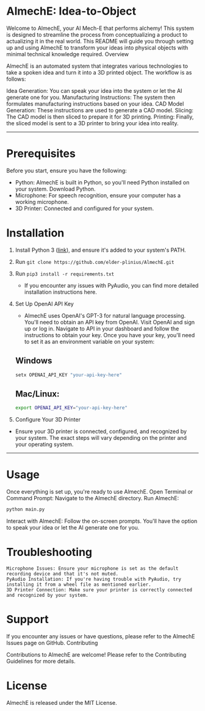 # AlmechE: Idea-to-Object

Welcome to AlmechE, your AI Mech-E that performs alchemy! This system is designed to streamline the process from conceptualizing a product to actualizing it in the real world. This README will guide you through setting up and using AlmechE to transform your ideas into physical objects with minimal technical knowledge required.
Overview

AlmechE is an automated system that integrates various technologies to take a spoken idea and turn it into a 3D printed object. The workflow is as follows:

Idea Generation: You can speak your idea into the system or let the AI generate one for you.
Manufacturing Instructions: The system then formulates manufacturing instructions based on your idea.
CAD Model Generation: These instructions are used to generate a CAD model.
Slicing: The CAD model is then sliced to prepare it for 3D printing.
Printing: Finally, the sliced model is sent to a 3D printer to bring your idea into reality.

---
# Prerequisites

Before you start, ensure you have the following:

- Python: AlmechE is built in Python, so you'll need Python installed on your system. Download Python.
- Microphone: For speech recognition, ensure your computer has a working microphone.
- 3D Printer: Connected and configured for your system.

# Installation
1. Install Python 3 ([link](https://www.python.org/downloads/release/python-3122/)), and ensure it's added to your system's PATH.
1. Run `git clone https://github.com/elder-plinius/AlmechE.git`
1. Run `pip3 install -r requirements.txt`
    - If you encounter any issues with PyAudio, you can find more detailed installation instructions here.
1. Set Up OpenAI API Key
    - AlmechE uses OpenAI's GPT-3 for natural language processing. You'll need to obtain an API key from OpenAI. Visit OpenAI and sign up or log in.
    Navigate to API in your dashboard and follow the instructions to obtain your key. Once you have your key, you'll need to set it as an environment variable on your system:
    ## Windows
    ```powershell
    setx OPENAI_API_KEY "your-api-key-here"
    ```

    ## Mac/Linux:

    ```bash
    export OPENAI_API_KEY="your-api-key-here"
    ```

1. Configure Your 3D Printer
- Ensure your 3D printer is connected, configured, and recognized by your system. The exact steps will vary depending on the printer and your operating system.

---

# Usage

Once everything is set up, you're ready to use AlmechE. Open Terminal or Command Prompt: Navigate to the AlmechE directory. Run AlmechE:
```bash
python main.py
```

Interact with AlmechE: Follow the on-screen prompts. You'll have the option to speak your idea or let the AI generate one for you.

# Troubleshooting

    Microphone Issues: Ensure your microphone is set as the default recording device and that it's not muted.
    PyAudio Installation: If you're having trouble with PyAudio, try installing it from a wheel file as mentioned earlier.
    3D Printer Connection: Make sure your printer is correctly connected and recognized by your system.

# Support

If you encounter any issues or have questions, please refer to the AlmechE Issues page on GitHub.
Contributing

Contributions to AlmechE are welcome! Please refer to the Contributing Guidelines for more details.

# License

AlmechE is released under the MIT License.
